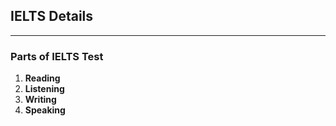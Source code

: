 ## **IELTS Details**
***
### **Parts of IELTS Test**
1. **Reading**
2. **Listening**
3. **Writing**
4. **Speaking**